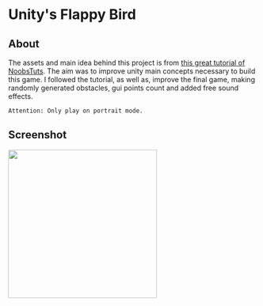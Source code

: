 # Unity's Flappy Bird

## About

The assets and main idea behind this project is from [this great tutorial of NoobsTuts](https://noobtuts.com/unity/2d-flappy-bird-game). The aim was to improve unity main concepts necessary to build this game. I followed the tutorial, as well as, improve the final game, making randomly generated obstacles, gui points count and added free sound effects.

`Attention: Only play on portrait mode.`

## Screenshot

<img src="bird.gif" width="300" />
